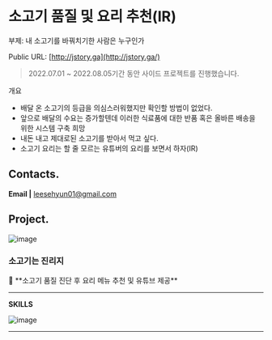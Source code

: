 # 소고기 품질 및 요리 추천(IR)

부제: 내 소고기를 바꿔치기한 사람은 누구인가

Public URL: [http://jstory.ga](http://jstory.ga/)

> 2022.07.01 ~ 2022.08.05기간 동안  사이드 프로젝트를 진행했습니다.
> 

개요

- 배달 온 소고기의 등급을 의심스러워했지만 확인할 방법이 없었다.
- 앞으로 배달의 수요는 증가할텐데 이러한 식료품에 대한 반품 혹은 올바른 배송을 위한 시스템 구축 희망
- 내돈 내고 제대로된 소고기를 받아서 먹고 싶다.
- 소고기 요리는 할 줄 모르는 유튜버의 요리를 보면서 하자(IR)

## **Contacts.**

**Email |** leesehyun01@gmail.com

## Project.

![image](https://user-images.githubusercontent.com/86671456/181288148-bae32ab9-cde8-4b4b-8e86-1924dc4d8559.png)

### 소고기는 진리지

<aside>
🎄 **소고기 품질 진단 후 요리 메뉴 추천 및 유튜브 제공**

</aside>

---

**SKILLS**

![image](https://user-images.githubusercontent.com/86671456/181288251-d1a8542b-c79b-4181-9110-5cf76f19e8b6.png)


---
